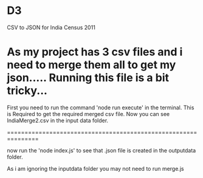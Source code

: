 # D3
CSV to JSON for India Census 2011

As my project has 3 csv files and i need to merge them all to get my json.....
Running this file is a bit tricky...
==============================================================

First you need to run the command 'node run execute' in the terminal.
This is Required to get the required merged csv file.
Now you can see IndiaMerge2.csv in the input data folder.

===============================================================

now run the 'node index.js' to see that .json file is created in the outputdata folder.

As i am ignoring the inputdata folder you may not need to run merge.js 
